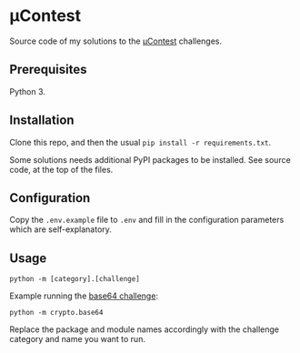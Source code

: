 # µContest

Source code of my solutions to the [µContest](http://www.microcontest.com/) challenges.

## Prerequisites

Python 3.

## Installation

Clone this repo, and then the usual `pip install -r requirements.txt`.

Some solutions needs additional PyPI packages to be installed. See source code, at the top of the files.

## Configuration

Copy the `.env.example` file to `.env` and fill in the configuration parameters which are self-explanatory.

## Usage

    python -m [category].[challenge]

Example running the [base64 challenge](http://www.microcontest.com/contest.php?id=50):

    python -m crypto.base64

Replace the package and module names accordingly with the challenge category and name you want to run.